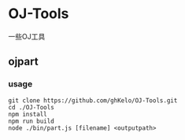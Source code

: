 # OJ-Tools

一些OJ工具
## ojpart
### usage
    git clone https://github.com/ghKelo/OJ-Tools.git
    cd ./OJ-Tools
    npm install
    npm run build
    node ./bin/part.js [filename] <outputpath>
